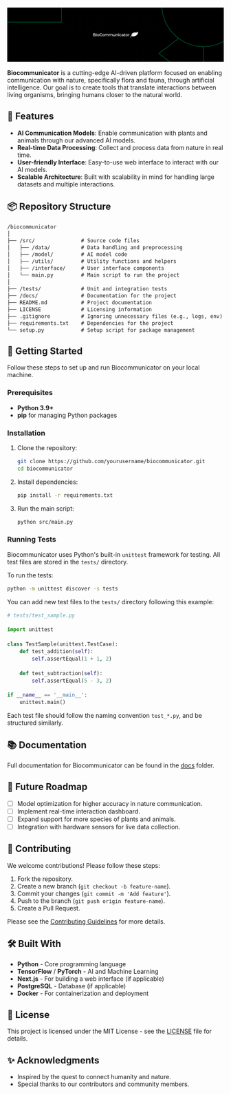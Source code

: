 ![Logo](Logo1)

**Biocommunicator** is a cutting-edge AI-driven platform focused on enabling communication with nature, specifically flora and fauna, through artificial intelligence. Our goal is to create tools that translate interactions between living organisms, bringing humans closer to the natural world.

## 🚀 Features

- **AI Communication Models**: Enable communication with plants and animals through our advanced AI models.
- **Real-time Data Processing**: Collect and process data from nature in real time.
- **User-friendly Interface**: Easy-to-use web interface to interact with our AI models.
- **Scalable Architecture**: Built with scalability in mind for handling large datasets and multiple interactions.
  
## 📦 Repository Structure

```
/biocommunicator
│
├── /src/               # Source code files
│   ├── /data/          # Data handling and preprocessing
│   ├── /model/         # AI model code
│   ├── /utils/         # Utility functions and helpers
│   ├── /interface/     # User interface components
│   └── main.py         # Main script to run the project
│
├── /tests/             # Unit and integration tests
├── /docs/              # Documentation for the project
├── README.md           # Project documentation
├── LICENSE             # Licensing information
├── .gitignore          # Ignoring unnecessary files (e.g., logs, env)
├── requirements.txt    # Dependencies for the project
└── setup.py            # Setup script for package management
```

## 📖 Getting Started

Follow these steps to set up and run Biocommunicator on your local machine.

### Prerequisites

- **Python 3.9+**
- **pip** for managing Python packages

### Installation

1. Clone the repository:

    ```bash
    git clone https://github.com/yourusername/biocommunicator.git
    cd biocommunicator
    ```

2. Install dependencies:

    ```bash
    pip install -r requirements.txt
    ```

3. Run the main script:

    ```bash
    python src/main.py
    ```

### Running Tests

Biocommunicator uses Python's built-in `unittest` framework for testing. All test files are stored in the `tests/` directory.

To run the tests:

```bash
python -m unittest discover -s tests
```

You can add new test files to the `tests/` directory following this example:

```python
# tests/test_sample.py

import unittest

class TestSample(unittest.TestCase):
    def test_addition(self):
        self.assertEqual(1 + 1, 2)
    
    def test_subtraction(self):
        self.assertEqual(5 - 3, 2)

if __name__ == '__main__':
    unittest.main()
```

Each test file should follow the naming convention `test_*.py`, and be structured similarly.

## 📚 Documentation

Full documentation for Biocommunicator can be found in the [docs](./docs) folder.

## 🌱 Future Roadmap

- [ ] Model optimization for higher accuracy in nature communication.
- [ ] Implement real-time interaction dashboard.
- [ ] Expand support for more species of plants and animals.
- [ ] Integration with hardware sensors for live data collection.

## 🤝 Contributing

We welcome contributions! Please follow these steps:

1. Fork the repository.
2. Create a new branch (`git checkout -b feature-name`).
3. Commit your changes (`git commit -m 'Add feature'`).
4. Push to the branch (`git push origin feature-name`).
5. Create a Pull Request.

Please see the [Contributing Guidelines](./CONTRIBUTING.md) for more details.

## 🛠️ Built With

- **Python** - Core programming language
- **TensorFlow** / **PyTorch** - AI and Machine Learning
- **Next.js** - For building a web interface (if applicable)
- **PostgreSQL** - Database (if applicable)
- **Docker** - For containerization and deployment

## 📄 License

This project is licensed under the MIT License - see the [LICENSE](./LICENSE) file for details.

## ✨ Acknowledgments

- Inspired by the quest to connect humanity and nature.
- Special thanks to our contributors and community members.
